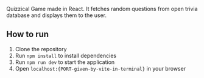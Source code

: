 Quizzical Game made in React. It fetches random questions from open trivia database and displays them to the user. 

## How to run
1. Clone the repository
2. Run `npm install` to install dependencies
3. Run `npm run dev` to start the application
4. Open `localhost:{PORT-given-by-vite-in-terminal}` in your browser
